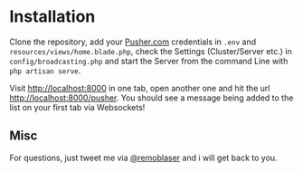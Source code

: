 # Installation

Clone the repository, add your [Pusher.com](https://pusher.com) credentials in `.env` and `resources/views/home.blade.php`, check the Settings (Cluster/Server etc.) in `config/broadcasting.php` and start the Server from the command Line with `php artisan serve`.

Visit [http://localhost:8000](http://localhost:8000) in one tab, open another one and hit the url [http://localhost:8000/pusher](http://localhost:8000/pusher).
You should see a message being added to the list on your first tab via Websockets! 

## Misc

For questions, just tweet me via [@remoblaser](https://twitter.com/remoblaser) and i will get back to you.